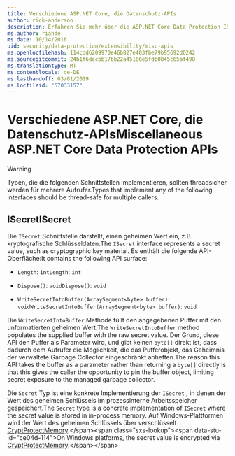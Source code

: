 ```yaml
---
title: Verschiedene ASP.NET Core, die Datenschutz-APIs
author: rick-anderson
description: Erfahren Sie mehr über die ASP.NET Core Data Protection ISecret-Schnittstelle.
ms.author: riande
ms.date: 10/14/2016
uid: security/data-protection/extensibility/misc-apis
ms.openlocfilehash: 114cdd6209970e46b827e403fbe79b95692d0242
ms.sourcegitcommit: 24b1f6decbb17bb22a45166e5fdb0845c65af498
ms.translationtype: MT
ms.contentlocale: de-DE
ms.lasthandoff: 03/01/2019
ms.locfileid: "57033157"
---
```

# <a name="miscellaneous-aspnet-core-data-protection-apis"></a><span data-ttu-id="ce04d-103">Verschiedene ASP.NET Core, die Datenschutz-APIs</span><span class="sxs-lookup"><span data-stu-id="ce04d-103">Miscellaneous ASP.NET Core Data Protection APIs</span></span>

<a name="data-protection-extensibility-mics-apis"></a>

>[!WARNING]
> <span data-ttu-id="ce04d-104">Typen, die die folgenden Schnittstellen implementieren, sollten threadsicher werden für mehrere Aufrufer.</span><span class="sxs-lookup"><span data-stu-id="ce04d-104">Types that implement any of the following interfaces should be thread-safe for multiple callers.</span></span>

## <a name="isecret"></a><span data-ttu-id="ce04d-105">ISecret</span><span class="sxs-lookup"><span data-stu-id="ce04d-105">ISecret</span></span>

<span data-ttu-id="ce04d-106">Die `ISecret` Schnittstelle darstellt, einen geheimen Wert ein, z.B. kryptografische Schlüsseldaten.</span><span class="sxs-lookup"><span data-stu-id="ce04d-106">The `ISecret` interface represents a secret value, such as cryptographic key material.</span></span> <span data-ttu-id="ce04d-107">Es enthält die folgende API-Oberfläche:</span><span class="sxs-lookup"><span data-stu-id="ce04d-107">It contains the following API surface:</span></span>

* <span data-ttu-id="ce04d-108">`Length`: `int`</span><span class="sxs-lookup"><span data-stu-id="ce04d-108">`Length`: `int`</span></span>

* <span data-ttu-id="ce04d-109">`Dispose()`: `void`</span><span class="sxs-lookup"><span data-stu-id="ce04d-109">`Dispose()`: `void`</span></span>

* <span data-ttu-id="ce04d-110">`WriteSecretIntoBuffer(ArraySegment<byte> buffer)`: `void`</span><span class="sxs-lookup"><span data-stu-id="ce04d-110">`WriteSecretIntoBuffer(ArraySegment<byte> buffer)`: `void`</span></span>

<span data-ttu-id="ce04d-111">Die `WriteSecretIntoBuffer` Methode füllt den angegebenen Puffer mit den unformatierten geheimen Wert.</span><span class="sxs-lookup"><span data-stu-id="ce04d-111">The `WriteSecretIntoBuffer` method populates the supplied buffer with the raw secret value.</span></span> <span data-ttu-id="ce04d-112">Der Grund, diese API den Puffer als Parameter wird, und gibt keinen `byte[]` direkt ist, dass dadurch dem Aufrufer die Möglichkeit, die das Pufferobjekt, das Geheimnis der verwaltete Garbage Collector eingeschränkt anheften.</span><span class="sxs-lookup"><span data-stu-id="ce04d-112">The reason this API takes the buffer as a parameter rather than returning a `byte[]` directly is that this gives the caller the opportunity to pin the buffer object, limiting secret exposure to the managed garbage collector.</span></span>

<span data-ttu-id="ce04d-113">Die `Secret` Typ ist eine konkrete Implementierung der `ISecret` , in denen der Wert des geheimen Schlüssels im prozessinterne Arbeitsspeicher gespeichert.</span><span class="sxs-lookup"><span data-stu-id="ce04d-113">The `Secret` type is a concrete implementation of `ISecret` where the secret value is stored in in-process memory.</span></span> <span data-ttu-id="ce04d-114">Auf Windows-Plattformen wird der Wert des geheimen Schlüssels über verschlüsselt [CryptProtectMemory](https://msdn.microsoft.com/library/windows/desktop/aa380262(v=vs.85).aspx).</span><span class="sxs-lookup"><span data-stu-id="ce04d-114">On Windows platforms, the secret value is encrypted via [CryptProtectMemory](https://msdn.microsoft.com/library/windows/desktop/aa380262(v=vs.85).aspx).</span></span>
